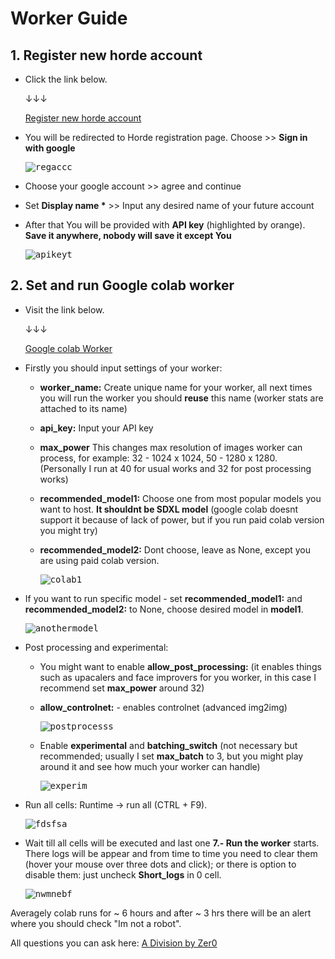 # Worker Guide
## 1. Register new horde account
- Click the link below.

  ↓↓↓

  [Register new horde account](https://stablehorde.net/register)

- You will be redirected to Horde registration page. Choose >> **Sign in with google**  

  <kbd>![regaccc](https://github.com/Neron-25/AIhorde-guide/assets/127858929/2dcc616b-3a82-4356-9397-149e978ead53)</kbd>


- Choose your google account >> agree and continue  

- Set **Display name \*** >> Input any desired name of your future account

- After that You will be provided with **API key** (highlighted by orange). **Save it anywhere, nobody will save it except You**

  <kbd>![apikeyt](https://github.com/Neron-25/AIhorde-guide/assets/127858929/2351b3c9-629e-4f25-a41a-805163c9d760)</kbd>

## 2. Set and run Google colab worker

- Visit the link below.

  ↓↓↓

  [Google colab Worker](https://colab.research.google.com/github/arcaria/Worker/blob/main/colab_reGen_worker.ipynb)

- Firstly you should input settings of your worker:
  
  - **worker_name:** Create unique name for your worker, all next times you will run the worker you should **reuse** this name (worker stats are attached to its name)
  - **api_key:** Input your API key
  - **max_power** This changes max resolution of images worker can process, for example: 32 - 1024 x 1024, 50 - 1280 x 1280. (Personally I run at 40 for usual works and 32 for post processing works)
  - **recommended_model1:** Choose one from most popular models you want to host. **It shouldnt be SDXL model** (google colab doesnt support it because of lack of power, but if you run paid colab version you might try)
  - **recommended_model2:** Dont choose, leave as None, except you are using paid colab version.

    <kbd>![colab1](https://github.com/Neron-25/AIhorde-guide/assets/127858929/f725a1ec-8934-44a9-83ce-86cfb982e697)</kbd>

- If you want to run specific model - set **recommended_model1:** and **recommended_model2:** to None, choose desired model in **model1**. 

  <kbd>![anothermodel](https://github.com/Neron-25/AIhorde-guide/assets/127858929/d7378a4b-cb3a-401d-8d25-61d05f59313e)</kbd>

- Post processing and experimental:
  - You might want to enable **allow_post_processing:** (it enables things such as upacalers and face improvers for you worker, in this case I recommend set **max_power** around 32)
  - **allow_controlnet:** - enables controlnet (advanced img2img)
 
    <kbd>![postprocesss](https://github.com/Neron-25/AIhorde-guide/assets/127858929/291232ad-d488-487c-85fb-e66c24cf9f4d)</kbd>

  - Enable **experimental** and **batching_switch** (not necessary but recommended; usually I set **max_batch** to 3, but you might play around it and see how much your worker can handle)
    
    <kbd>![experim](https://github.com/Neron-25/AIhorde-guide/assets/127858929/d35ffcde-7286-4be5-a546-ac68c6eedea4)</kbd>

- Run all cells: Runtime -> run all (CTRL + F9).
  
  <kbd>![fdsfsa](https://github.com/Neron-25/AIhorde-guide/assets/127858929/7613674e-8607-491a-be8c-d09e98a0b49a)</kbd>

- Wait till all cells will be executed and last one **7.- Run the worker** starts. There logs will be appear and from time to time you need to clear them (hover your mouse over three dots and click); or there is option to disable them: just uncheck **Short_logs** in 0 cell.

  <kbd>![nwmnebf](https://github.com/Neron-25/AIhorde-guide/assets/127858929/bdab6f17-6e53-4998-b84c-1fd5ab4dbd34)</kbd>

Averagely colab runs for ~ 6 hours and after ~ 3 hrs there will be an alert where you should check "Im not a robot".

All questions you can ask here: [A Division by Zer0](https://discord.gg/cvTnSbxygB)

